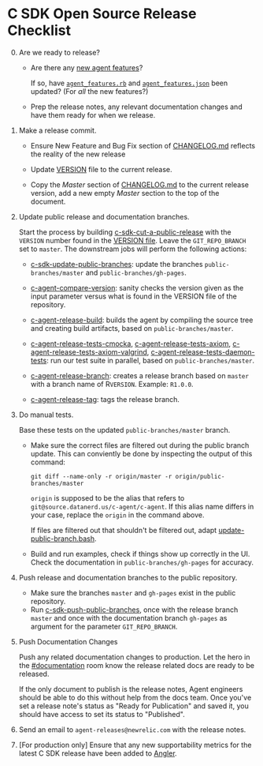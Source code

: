 # C SDK Open Source Release Checklist

0. Are we ready to release?

   - Are there any [new agent features](https://newrelic.jiveon.com/people/zkay@newrelic.com/blog/2018/06/22/your-agent-features-are-our-ui-features-too)?

     If so, have [`agent_features.rb`](https://source.datanerd.us/APM/rpm_site/blob/master/app/models/agent_feature.rb)
     and [`agent_features.json`](https://source.datanerd.us/APM/agent-feature-list/blob/master/public-html/agent_features.json)
     been updated? (For *all* the new features?)

   - Prep the release notes, any relevant documentation changes and have them 
     ready for when we release.

1. Make a release commit.

   - Ensure New Feature and Bug Fix section of [CHANGELOG.md](https://source.datanerd.us/c-agent/c-agent/blob/master/CHANGELOG.md)
     reflects the reality of the new release

   - Update [VERSION](https://source.datanerd.us/c-agent/c-agent/blob/master/VERSION)
     file to the current release.

   - Copy the *Master* section of [CHANGELOG.md](https://source.datanerd.us/c-agent/c-agent/blob/master/CHANGELOG.md)
     to the current release version, add a new empty *Master* section to the top
     of the document.

2. Update public release and documentation branches.

   Start the process by building [c-sdk-cut-a-public-release](https://c-agent-build.pdx.vm.datanerd.us/job/c-sdk-cut-a-public-release)
   with the `VERSION` number found in the [VERSION file](https://source.datanerd.us/c-agent/c-agent/blob/master/VERSION).
   Leave the  `GIT_REPO_BRANCH` set to `master`. The downstream jobs will 
   perform the following actions:

   - [c-sdk-update-public-branches](https://c-agent-build.pdx.vm.datanerd.us/job/c-agent-cut-a-public-release/):
     update the branches `public-branches/master` and
     `public-branches/gh-pages`.
   
   - [c-agent-compare-version](https://c-agent-build.pdx.vm.datanerd.us/job/c-agent-compare-version/): 
     sanity checks the version given as the input parameter versus what is found 
     in the VERSION file of the repository.
   
   - [c-agent-release-build](https://c-agent-build.pdx.vm.datanerd.us/job/c-agent-release-build/): 
     builds the agent by compiling the source tree and creating build artifacts, 
     based on `public-branches/master`.
   
   - [c-agent-release-tests-cmocka](https://c-agent-build.pdx.vm.datanerd.us/job/c-agent-release-tests-cmocka/), 
     [c-agent-release-tests-axiom](https://c-agent-build.pdx.vm.datanerd.us/job/c-agent-release-tests-axiom/),
     [c-agent-release-tests-axiom-valgrind](https://c-agent-build.pdx.vm.datanerd.us/job/c-agent-release-tests-axiom-valgrind/),
     [c-agent-release-tests-daemon-tests](https://c-agent-build.pdx.vm.datanerd.us/job/c-agent-release-tests-daemon-tests/): 
     run our test suite in parallel, based on `public-branches/master`.
   
   - [c-agent-release-branch](https://c-agent-build.pdx.vm.datanerd.us/job/c-agent-release-branch/):
     creates a release branch based on `master` with a branch name of 
     R`VERSION`. Example: `R1.0.0`.
   
   - [c-agent-release-tag](https://c-agent-build.pdx.vm.datanerd.us/job/c-agent-release-tag/): 
     tags the release branch.
   
3. Do manual tests.

   Base these tests on the updated `public-branches/master` branch.

   - Make sure the correct files are filtered out during the public branch
     update. This can conviently be done by inspecting the output of this
     command:
     ```
     git diff --name-only -r origin/master -r origin/public-branches/master
     ```
     `origin` is supposed to be the alias that refers to 
     `git@source.datanerd.us/c-agent/c-agent`. If this alias name differs in
     your case, replace the `origin` in the command above.

     If files are filtered out that shouldn't be filtered out, adapt 
     [update-public-branch.bash](./tools/update-public-branch.bash).

   - Build and run examples, check if things show up correctly in the UI. Check
     the documentation in `public-branches/gh-pages` for accuracy.


4. Push release and documentation branches to the public repository.

   - Make sure the branches `master` and `gh-pages` exist in the public
     repository.
   - Run [c-sdk-push-public-branches](https://c-agent-build.pdx.vm.datanerd.us/job/c-sdk-push-public-branches),
     once with the release branch `master` and once with the documentation
     branch `gh-pages` as argument for the parameter `GIT_REPO_BRANCH`.

5. Push Documentation Changes

   Push any related documentation changes to production. Let the hero in the
   [#documentation](https://newrelic.slack.com/messages/C0DSGL3FZ) room know the
   release related docs are ready to be released.

   If the only document to publish is the release notes, Agent engineers should
   be able to do this without help from the docs team.  Once you've set a
   release note's status as "Ready for Publication" and saved it, you should
   have access to set its status to "Published".

6. Send an email to `agent-releases@newrelic.com` with the release notes.

7. [For production only] Ensure that any new supportability metrics for the latest C SDK release have been added to [Angler](https://source.datanerd.us/agents/angler/).
